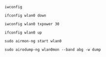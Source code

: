 ```
iwconfig
```
```
ifconfig wlan0 down
```
```
iwconfig wlan0 txpower 30
```
```
ifconfig wlan0 up
```
```
sudo airmon-ng start wlan0
```
```
sudo airodump-ng wlan0mon --band abg -w dump
```
